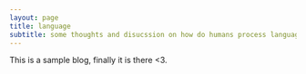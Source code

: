 ```yaml
---
layout: page
title: language 
subtitle: some thoughts and disucssion on how do humans process language
---
```

This is a sample blog, finally it is there <3.